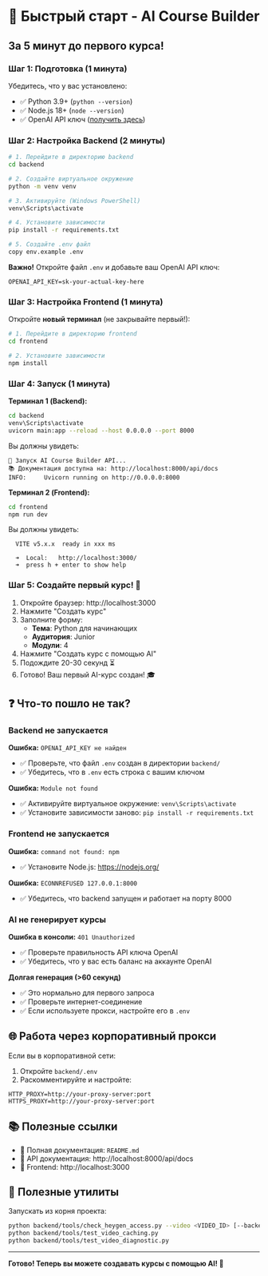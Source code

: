 # 🚀 Быстрый старт - AI Course Builder

## За 5 минут до первого курса!

### Шаг 1: Подготовка (1 минута)

Убедитесь, что у вас установлено:
- ✅ Python 3.9+ (`python --version`)
- ✅ Node.js 18+ (`node --version`)
- ✅ OpenAI API ключ ([получить здесь](https://platform.openai.com/api-keys))

### Шаг 2: Настройка Backend (2 минуты)

```bash
# 1. Перейдите в директорию backend
cd backend

# 2. Создайте виртуальное окружение
python -m venv venv

# 3. Активируйте (Windows PowerShell)
venv\Scripts\activate

# 4. Установите зависимости
pip install -r requirements.txt

# 5. Создайте .env файл
copy env.example .env
```

**Важно!** Откройте файл `.env` и добавьте ваш OpenAI API ключ:
```env
OPENAI_API_KEY=sk-your-actual-key-here
```

### Шаг 3: Настройка Frontend (1 минута)

Откройте **новый терминал** (не закрывайте первый!):

```bash
# 1. Перейдите в директорию frontend
cd frontend

# 2. Установите зависимости
npm install
```

### Шаг 4: Запуск (1 минута)

**Терминал 1 (Backend):**
```bash
cd backend
venv\Scripts\activate
uvicorn main:app --reload --host 0.0.0.0 --port 8000
```

Вы должны увидеть:
```
🚀 Запуск AI Course Builder API...
📚 Документация доступна на: http://localhost:8000/api/docs
INFO:     Uvicorn running on http://0.0.0.0:8000
```

**Терминал 2 (Frontend):**
```bash
cd frontend
npm run dev
```

Вы должны увидеть:
```
  VITE v5.x.x  ready in xxx ms

  ➜  Local:   http://localhost:3000/
  ➜  press h + enter to show help
```

### Шаг 5: Создайте первый курс! 🎉

1. Откройте браузер: http://localhost:3000
2. Нажмите "Создать курс"
3. Заполните форму:
   - **Тема**: Python для начинающих
   - **Аудитория**: Junior
   - **Модули**: 4
4. Нажмите "Создать курс с помощью AI"
5. Подождите 20-30 секунд ⏳
6. Готово! Ваш первый AI-курс создан! 🎓

## ❓ Что-то пошло не так?

### Backend не запускается

**Ошибка:** `OPENAI_API_KEY не найден`
- ✅ Проверьте, что файл `.env` создан в директории `backend/`
- ✅ Убедитесь, что в `.env` есть строка с вашим ключом

**Ошибка:** `Module not found`
- ✅ Активируйте виртуальное окружение: `venv\Scripts\activate`
- ✅ Установите зависимости заново: `pip install -r requirements.txt`

### Frontend не запускается

**Ошибка:** `command not found: npm`
- ✅ Установите Node.js: https://nodejs.org/

**Ошибка:** `ECONNREFUSED 127.0.0.1:8000`
- ✅ Убедитесь, что backend запущен и работает на порту 8000

### AI не генерирует курсы

**Ошибка в консоли:** `401 Unauthorized`
- ✅ Проверьте правильность API ключа OpenAI
- ✅ Убедитесь, что у вас есть баланс на аккаунте OpenAI

**Долгая генерация (>60 секунд)**
- ✅ Это нормально для первого запроса
- ✅ Проверьте интернет-соединение
- ✅ Если используете прокси, настройте его в `.env`

## 🌐 Работа через корпоративный прокси

Если вы в корпоративной сети:

1. Откройте `backend/.env`
2. Раскомментируйте и настройте:
```env
HTTP_PROXY=http://your-proxy-server:port
HTTPS_PROXY=http://your-proxy-server:port
```

## 📚 Полезные ссылки

- 📖 Полная документация: `README.md`
- 🔌 API документация: http://localhost:8000/api/docs
- 🎨 Frontend: http://localhost:3000

## 🧩 Полезные утилиты

Запускать из корня проекта:

```bash
python backend/tools/check_heygen_access.py --video <VIDEO_ID> [--backend http://localhost:8000]
python backend/tools/test_video_caching.py
python backend/tools/test_video_diagnostic.py
```

---

**Готово! Теперь вы можете создавать курсы с помощью AI! 🚀**

